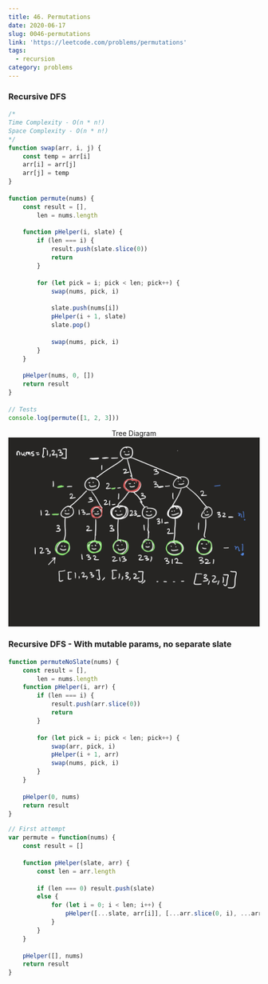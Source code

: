 ```yaml
---
title: 46. Permutations
date: 2020-06-17
slug: 0046-permutations
link: 'https://leetcode.com/problems/permutations'
tags:
  - recursion
category: problems
---
```


### Recursive DFS

```js
/* 
Time Complexity - O(n * n!)
Space Complexity - O(n * n!)
*/
function swap(arr, i, j) {
	const temp = arr[i]
	arr[i] = arr[j]
	arr[j] = temp
}

function permute(nums) {
	const result = [],
		len = nums.length

	function pHelper(i, slate) {
		if (len === i) {
			result.push(slate.slice(0))
			return
		}

		for (let pick = i; pick < len; pick++) {
			swap(nums, pick, i)

			slate.push(nums[i])
			pHelper(i + 1, slate)
			slate.pop()

			swap(nums, pick, i)
		}
	}

	pHelper(nums, 0, [])
	return result
}

// Tests
console.log(permute([1, 2, 3]))
```

<span style="display:block; text-align: center;">Tree Diagram</span>
![Permutations diagram](./0046_permutations.png)

### Recursive DFS - With mutable params, no separate slate

```js
function permuteNoSlate(nums) {
	const result = [],
		len = nums.length
	function pHelper(i, arr) {
		if (len === i) {
			result.push(arr.slice(0))
			return
		}

		for (let pick = i; pick < len; pick++) {
			swap(arr, pick, i)
			pHelper(i + 1, arr)
			swap(nums, pick, i)
		}
	}

	pHelper(0, nums)
	return result
}
```

```js
// First attempt
var permute = function(nums) {
	const result = []

	function pHelper(slate, arr) {
		const len = arr.length

		if (len === 0) result.push(slate)
		else {
			for (let i = 0; i < len; i++) {
				pHelper([...slate, arr[i]], [...arr.slice(0, i), ...arr.slice(i + 1)])
			}
		}
	}

	pHelper([], nums)
	return result
}
```
